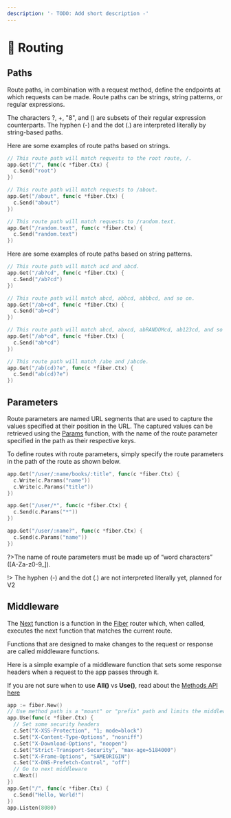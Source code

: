 ```yaml
---
description: '- TODO: Add short description -'
---
```


# 🔌  Routing

## Paths

Route paths, in combination with a request method, define the endpoints at which requests can be made. Route paths can be strings, string patterns, or regular expressions.

The characters ?, +, "8", and \(\) are subsets of their regular expression counterparts. The hyphen \(-\) and the dot \(.\) are interpreted literally by string-based paths.

Here are some examples of route paths based on strings.

```go
// This route path will match requests to the root route, /.
app.Get("/", func(c *fiber.Ctx) {
  c.Send("root")
})

// This route path will match requests to /about.
app.Get("/about", func(c *fiber.Ctx) {
  c.Send("about")
})

// This route path will match requests to /random.text.
app.Get("/random.text", func(c *fiber.Ctx) {
  c.Send("random.text")
})
```

Here are some examples of route paths based on string patterns.

```go
// This route path will match acd and abcd.
app.Get("/ab?cd", func(c *fiber.Ctx) {
  c.Send("/ab?cd")
})

// This route path will match abcd, abbcd, abbbcd, and so on.
app.Get("/ab+cd", func(c *fiber.Ctx) {
  c.Send("ab+cd")
})

// This route path will match abcd, abxcd, abRANDOMcd, ab123cd, and so on.
app.Get("/ab*cd", func(c *fiber.Ctx) {
  c.Send("ab*cd")
})

// This route path will match /abe and /abcde.
app.Get("/ab(cd)?e", func(c *fiber.Ctx) {
  c.Send("ab(cd)?e")
})
```

## Parameters

Route parameters are named URL segments that are used to capture the values specified at their position in the URL. The captured values can be retrieved using the [Params](https://github.com/gofiber/docs/tree/34729974f7d6c1d8363076e7e88cd71edc34a2ac/context/README.md#params) function, with the name of the route parameter specified in the path as their respective keys.

To define routes with route parameters, simply specify the route parameters in the path of the route as shown below.

```go
app.Get("/user/:name/books/:title", func(c *fiber.Ctx) {
  c.Write(c.Params("name"))
  c.Write(c.Params("title"))
})

app.Get("/user/*", func(c *fiber.Ctx) {
  c.Send(c.Params("*"))
})

app.Get("/user/:name?", func(c *fiber.Ctx) {
  c.Send(c.Params("name"))
})
```

?&gt;The name of route parameters must be made up of “word characters” \(\[A-Za-z0-9\_\]\).

!&gt; The hyphen \(-\) and the dot \(.\) are not interpreted literally yet, planned for V2

## Middleware

The [Next](https://github.com/gofiber/docs/tree/34729974f7d6c1d8363076e7e88cd71edc34a2ac/context/README.md#next) function is a function in the [Fiber](https://github.com/gofiber/fiber) router which, when called, executes the next function that matches the current route.

Functions that are designed to make changes to the request or response are called middleware functions.

Here is a simple example of a middleware function that sets some response headers when a request to the app passes through it.

If you are not sure when to use **All\(\)** vs **Use\(\)**, read about the [Methods API here](https://github.com/gofiber/docs/tree/34729974f7d6c1d8363076e7e88cd71edc34a2ac/application?id=methods/README.md)

```go
app := fiber.New()
// Use method path is a "mount" or "prefix" path and limits the middleware to only apply to any paths requested that begin with it. This means you cannot use :params on the Use method
app.Use(func(c *fiber.Ctx) {
  // Set some security headers
  c.Set("X-XSS-Protection", "1; mode=block")
  c.Set("X-Content-Type-Options", "nosniff")
  c.Set("X-Download-Options", "noopen")
  c.Set("Strict-Transport-Security", "max-age=5184000")
  c.Set("X-Frame-Options", "SAMEORIGIN")
  c.Set("X-DNS-Prefetch-Control", "off")
  // Go to next middleware
  c.Next()
})
app.Get("/", func(c *fiber.Ctx) {
  c.Send("Hello, World!")
})
app.Listen(8080)
```

